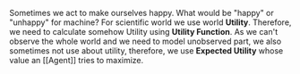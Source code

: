Sometimes we act to make ourselves happy. What would be "happy" or "unhappy" for machine?  For scientific world we use world **Utility**.
Therefore, we need to calculate somehow Utility using **Utility Function**.
As we can't observe the whole world and we need to model unobserved part, we also sometimes not use about utility, therefore, we use **Expected Utility** whose value an [[Agent]] tries to maximize.